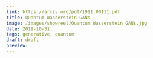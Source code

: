 ```yaml
---
link: https://arxiv.org/pdf/1911.00111.pdf
title: Quantum Wasserstein GANs
image: /images/showreel/Quantum Wasserstein GANs.jpg
date: 2019-10-31
tags: generative, quantum
draft: draft
preview:
---
```



